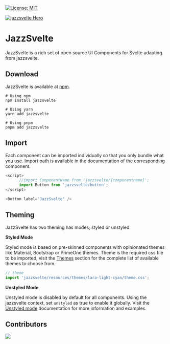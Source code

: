 [![License: MIT](https://img.shields.io/badge/License-MIT-yellow.svg)](https://opensource.org/licenses/MIT)


[![jazzsvelte Hero](https://www.primefaces.org/static/social/jazzsvelte-preview.jpg)](https://www.jazzsvelte.org)

# JazzSvelte

JazzSvelte is a rich set of open source UI Components for Svelte adapting from jazzsvelte.

## Download

JazzSvelte is available at [npm](https://www.npmjs.com/package/jazzsvelte).

```
# Using npm
npm install jazzsvelte

# Using yarn
yarn add jazzsvelte

# Using pnpm
pnpm add jazzsvelte
```

## Import

Each component can be imported individually so that you only bundle what you use. Import path is available in the documentation of the corresponding component.

```javascript
<script>
      //import ComponentName from 'jazzsvelte/{componentname}';
      import Button from 'jazzsvelte/button';
</script>

<Button label="JazzSvelte" />
```

## Theming

JazzSvelte has two theming has modes; styled or unstyled.

**Styled Mode**

Styled mode is based on pre-skinned components with opinionated themes like Material, Bootstrap or PrimeOne themes. Theme is the required css file to be imported, visit the [Themes](https://jazzsvelte.org/theming) section for the complete list of available themes to choose from.

```javascript
// theme
import 'jazzsvelte/resources/themes/lara-light-cyan/theme.css';
```

**Unstyled Mode**

Unstyled mode is disabled by default for all components. Using the jazzsvelte context, set `unstyled` as true to enable it globally. Visit the [Unstyled mode](https://jazzsvelte.org/unstyled) documentation for more information and examples.

## Contributors

<a href="https://github.com/jcarbou/jazzsvelte/graphs/contributors">
  <img src="https://contrib.rocks/image?repo=jcarbou/jazzsvelte" />
</a>
